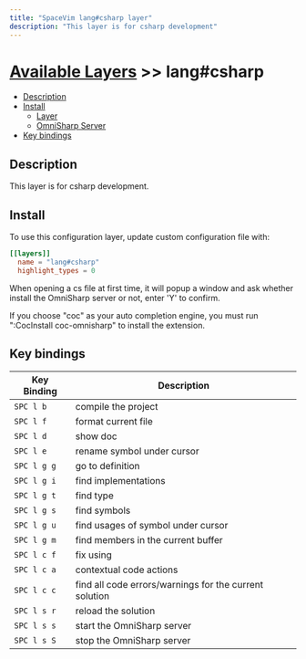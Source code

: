 ```yaml
---
title: "SpaceVim lang#csharp layer"
description: "This layer is for csharp development"
---
```


# [Available Layers](../../) >> lang#csharp

<!-- vim-markdown-toc GFM -->

- [Description](#description)
- [Install](#install)
  - [Layer](#layer)
  - [OmniSharp Server](#omnisharp-server)
- [Key bindings](#key-bindings)

<!-- vim-markdown-toc -->

## Description

This layer is for csharp development.

## Install

To use this configuration layer, update custom configuration file with:

```toml
[[layers]]
  name = "lang#csharp"
  highlight_types = 0
```

When opening a cs file at first time, it will popup a window and ask whether install the OmniSharp
server or not, enter 'Y' to confirm.

If you choose "coc" as your auto completion engine, you must run ":CocInstall coc-omnisharp"
to install the extension.

## Key bindings

| Key Binding | Description                                      |
| ----------- | ------------------------------------------------ |
| `SPC l b`   | compile the project                              |
| `SPC l f`   | format current file                              |
| `SPC l d`   | show doc                                         |
| `SPC l e`   | rename symbol under cursor                       |
| `SPC l g g` | go to definition                                 |
| `SPC l g i` | find implementations                             |
| `SPC l g t` | find type                                        |
| `SPC l g s` | find symbols                                     |
| `SPC l g u` | find usages of symbol under cursor               |
| `SPC l g m` | find members in the current buffer               |
| `SPC l c f` | fix using                                        |
| `SPC l c a` | contextual code actions                          |
| `SPC l c c` | find all code errors/warnings for the current solution|
| `SPC l s r` | reload the solution                              |
| `SPC l s s` | start the OmniSharp server                       |
| `SPC l s S` | stop the OmniSharp server                        |

